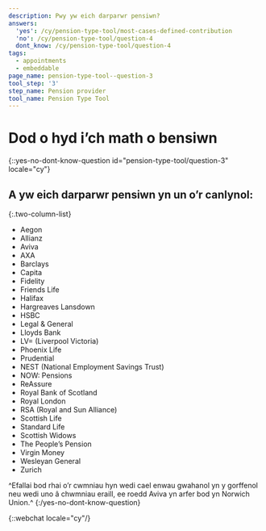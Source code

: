 ```yaml
---
description: Pwy yw eich darparwr pensiwn?
answers:
  'yes': /cy/pension-type-tool/most-cases-defined-contribution
  'no': /cy/pension-type-tool/question-4
  dont_know: /cy/pension-type-tool/question-4
tags:
  - appointments
  - embeddable
page_name: pension-type-tool--question-3
tool_step: '3'
step_name: Pension provider
tool_name: Pension Type Tool
---
```


# Dod o hyd i’ch math o bensiwn

{::yes-no-dont-know-question id="pension-type-tool/question-3" locale="cy"}
## A yw eich darparwr pensiwn yn un o’r canlynol:

{:.two-column-list}
* Aegon
* Allianz
* Aviva
* AXA
* Barclays
* Capita
* Fidelity
* Friends Life
* Halifax
* Hargreaves Lansdown
* HSBC
* Legal & General
* Lloyds Bank
* LV= (Liverpool Victoria)
* Phoenix Life
* Prudential
* NEST (National Employment Savings Trust)
* NOW: Pensions
* ReAssure
* Royal Bank of Scotland
* Royal London
* RSA (Royal and Sun Alliance)
* Scottish Life
* Standard Life
* Scottish Widows
* The People’s Pension
* Virgin Money
* Wesleyan General
* Zurich

^Efallai bod rhai o’r cwmniau hyn wedi cael enwau gwahanol yn y gorffenol neu wedi uno â chwmniau eraill, ee roedd Aviva yn arfer bod yn Norwich Union.^
{:/yes-no-dont-know-question}

{::webchat locale="cy"/}
